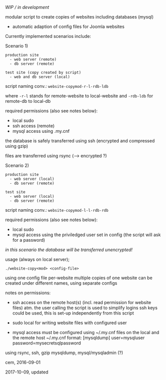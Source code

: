 _WIP / in development_

modular script to create copies of websites including databases (mysql)

- automatic adaption of config files for Joomla websites

Currently implemented scenarios include:

Scenario 1)

    production site
      - web server (remote)
      - db server (remote)

    test site (copy created by script)
      - web and db server (local)

script naming conv.: `website-copymod-r-l-rdb-ldb`

where `-r-l` stands for remote-website to local-website
and `-rdb-ldb` for remote-db to local-db

required permissions (also see notes below):

- local sudo
- ssh access (remote)
- mysql access using .my.cnf

the database is safely transferred using ssh
(encrypted and compressed using gzip)

files are transferred using rsync (--> encrypted ?)

Scenario 2)

    production site
      - web server (local)
      - db server (remote)

    test site
      - web server (local)
      - db server (remote)

script naming conv.: `website-copymod-l-l-rdb-rdb`

required permissions (also see notes below):

- local sudo
- mysql access using the priviledged user set in config
  (the script will ask for a password)

_in this scenario the database will be transferred unencrypted!_



usage (always on local server);

    ./website-copy<mod> <config-file>

using one config file per-website
multiple copies of one website can be created under different
names, using separate configs

notes on permissions:

- ssh access on the remote host(s)
  (incl. read permission for website files)
  atm. the user calling the script is used
  to simplify logins ssh keys could be used,
  this is set-up independently from this script

- sudo local for writing website files with
  configured user

- mysql access must be configured using ~/.my.cnf files
  on the local and the remote host
  ~/.my.cnf format:
  [mysqldump]
  user=mysqluser
  password=mysecretsqlpassword


using rsync, ssh, gzip
mysqldump, mysql/mysqladmin (?)

cem, 2016-09-01

2017-10-09, updated
